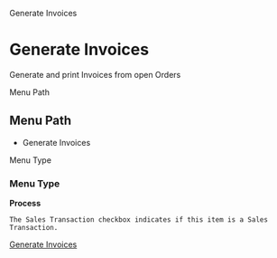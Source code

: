 
Generate Invoices
# Generate Invoices


Generate and print Invoices from open Orders

Menu Path
## Menu Path



- Generate Invoices

Menu Type
### Menu Type

**Process**

```
The Sales Transaction checkbox indicates if this item is a Sales Transaction.
```

[Generate Invoices](../../process-c_invoice_generate.md)